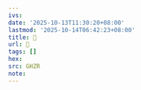 ```yaml
---
ivs:
date: '2025-10-13T11:30:20+08:00'
lastmod: '2025-10-14T06:42:23+08:00'
title: 󰥛
url: 󰥛
tags: []
hex: 
src: GHZR
note:
---
```

